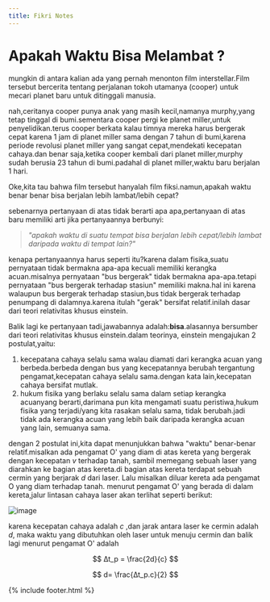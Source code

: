 ```yaml
---
title: Fikri Notes
--- 
```


# Apakah Waktu Bisa Melambat ?

mungkin di antara kalian ada yang pernah menonton film interstellar.Film tersebut bercerita tentang perjalanan tokoh utamanya (cooper) untuk mecari planet baru untuk ditinggali manusia.

nah,ceritanya cooper punya anak yang masih kecil,namanya murphy,yang tetap tinggal di bumi.sementara cooper pergi ke planet miller,untuk penyelidikan.terus cooper berkata kalau timnya mereka harus bergerak cepat karena 1 jam di planet miller sama dengan 7 tahun di bumi,karena periode revolusi planet miller yang sangat cepat,mendekati kecepatan cahaya.dan benar saja,ketika cooper kembali dari planet miller,murphy sudah berusia 23 tahun di bumi.padahal di planet miller,waktu baru berjalan 1 hari.

Oke,kita tau bahwa film tersebut hanyalah film fiksi.namun,apakah waktu benar benar bisa berjalan lebih lambat/lebih cepat?

sebenarnya pertanyaan di atas tidak berarti apa apa,pertanyaan di atas baru memiliki arti jika pertanyaannya berbunyi: 

> _"apakah waktu di suatu tempat bisa berjalan lebih cepat/lebih lambat daripada waktu di tempat lain?"_

kenapa pertanyaannya harus seperti itu?karena dalam fisika,suatu pernyataan tidak bermakna apa-apa kecuali memiliki kerangka acuan.misalnya pernyataan "bus bergerak" tidak bermakna apa-apa.tetapi pernyataan "bus bergerak terhadap stasiun" memiliki makna.hal ini karena walaupun bus bergerak terhadap stasiun,bus tidak bergerak terhadap penumpang di dalamnya.karena itulah "gerak" bersifat relatif.inilah dasar dari teori relativitas khusus einstein.

Balik lagi ke pertanyaan tadi,jawabannya adalah:**bisa**.alasannya bersumber dari teori relativitas khusus einstein.dalam teorinya, einstein mengajukan 2 postulat,yaitu:
1. kecepatana cahaya selalu sama walau diamati dari kerangka acuan yang berbeda.berbeda dengan bus yang kecepatannya berubah tergantung pengamat,kecepatan cahaya selalu sama.dengan kata lain,kecepatan cahaya bersifat mutlak.
2. hukum fisika yang berlaku selalu sama dalam setiap kerangka acuanyang berarti,darimana pun kita mengamati suatu peristiwa,hukum fisika yang terjadi/yang kita rasakan selalu sama, tidak berubah.jadi tidak ada kerangka acuan yang lebih baik daripada kerangka acuan yang lain, semuanya sama.

dengan 2 postulat ini,kita dapat menunjukkan bahwa "waktu" benar-benar relatif.misalkan ada pengamat O' yang diam di atas kereta yang bergerak dengan kecepatan $v$ terhadap tanah, sambil memegang sebuah laser yang diarahkan ke bagian atas kereta.di bagian atas kereta terdapat sebuah cermin yang berjarak $d$ dari laser. Lalu misalkan diluar kereta ada pengamat O yang diam terhadap tanah. menurut pengamat O' yang berada di dalam kereta,jalur lintasan cahaya laser akan terlihat seperti berikut:

![image](https://fikrinotes.netlify.app/rel1.JPG)

karena kecepatan cahaya adalah $c$ ,dan jarak antara laser ke cermin adalah $d$, maka waktu yang dibutuhkan oleh laser untuk menuju cermin dan balik lagi menurut pengamat O' adalah 

$$
∆t_p = \frac{2d}{c}
$$


$$
d= \frac{∆t_p.c}{2}
$$


{% include footer.html %}
